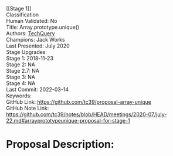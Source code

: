 [[Stage 1]]<br>Classification<br>Human Validated: No<br>Title: Array.prototype.unique()<br>Authors: [TechQuery](https://github.com/TechQuery)<br>Champions: Jack Works<br>Last Presented: July 2020<br>Stage Upgrades:<br>Stage 1: 2018-11-23  
Stage 2: NA  
Stage 2.7: NA  
Stage 3: NA  
Stage 4: NA<br>Last Commit: 2022-03-14<br>Keywords:<br>GitHub Link: https://github.com/tc39/proposal-array-unique <br>GitHub Note Link: https://github.com/tc39/notes/blob/HEAD/meetings/2020-07/july-22.md#arrayprototypeunique-proposal-for-stage-1
# Proposal Description:<br>